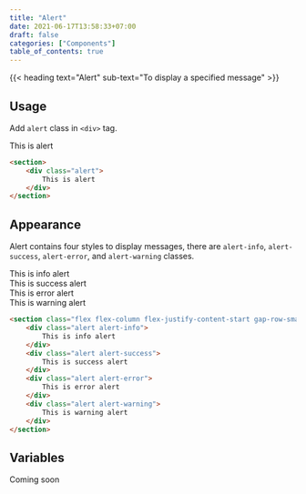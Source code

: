 ```yaml
---
title: "Alert"
date: 2021-06-17T13:58:33+07:00
draft: false
categories: ["Components"]
table_of_contents: true
---
```


{{< heading text="Alert" sub-text="To display a specified message" >}}

## Usage

Add `alert` class in `<div>` tag.

<section>
    <div class="alert">
        This is alert
    </div>
</section>

``` html
<section>
    <div class="alert">
        This is alert
    </div>
</section>
```

## Appearance

Alert contains four styles to display messages, there are `alert-info`, `alert-success`, `alert-error`, and `alert-warning` classes.

<section class="flex flex-column flex-justify-content-start gap-row-small">
    <div class="alert alert-info">
        This is info alert
    </div>
    <div class="alert alert-success">
        This is success alert
    </div>
    <div class="alert alert-error">
        This is error alert
    </div>
    <div class="alert alert-warning">
        This is warning alert
    </div>
</section>

``` html
<section class="flex flex-column flex-justify-content-start gap-row-small">
    <div class="alert alert-info">
        This is info alert
    </div>
    <div class="alert alert-success">
        This is success alert
    </div>
    <div class="alert alert-error">
        This is error alert
    </div>
    <div class="alert alert-warning">
        This is warning alert
    </div>
</section>
```

## Variables

Coming soon

